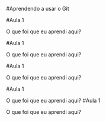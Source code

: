 #Aprendendo a usar o Git


#Aula 1

O que foi que eu aprendi aqui?

#Aula 1

O que foi que eu aprendi aqui?

#Aula 1

O que foi que eu aprendi aqui?

#Aula 1

O que foi que eu aprendi aqui?
#Aula 1

O que foi que eu aprendi aqui?
